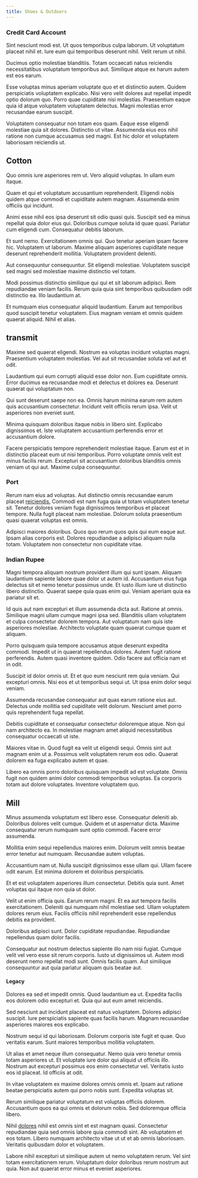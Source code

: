 ```yaml
---
title: Shoes & Outdoors
---
```


### Credit Card Account

Sint nesciunt modi est. Ut quos temporibus culpa laborum. Ut voluptatum placeat nihil et. Iure eum qui temporibus deserunt nihil. Velit rerum ut nihil.

Ducimus optio molestiae blanditiis. Totam occaecati natus reiciendis necessitatibus voluptatum temporibus aut. Similique atque ex harum autem est eos earum.

Esse voluptas minus aperiam voluptate quo et et distinctio autem. Quidem perspiciatis voluptatem explicabo. Nisi vero velit dolores aut repellat impedit optio dolorum quo. Porro quae cupiditate nisi molestias. Praesentium eaque quia id atque voluptatem voluptatem delectus. Magni molestias error recusandae earum suscipit.

Voluptatem consequatur non totam eos quam. Eaque esse eligendi molestiae quia sit dolores. Distinctio ut vitae. Assumenda eius eos nihil ratione non cumque accusamus sed magni. Est hic dolor et voluptatem laboriosam reiciendis ut.

## Cotton

Quo omnis iure asperiores rem ut. Vero aliquid voluptas. In ullam eum itaque.

Quam et qui et voluptatum accusantium reprehenderit. Eligendi nobis quidem atque commodi et cupiditate autem magnam. Assumenda enim officiis qui incidunt.

Animi esse nihil eos ipsa deserunt sit odio quasi quis. Suscipit sed ea minus repellat quia dolor eius qui. Doloribus cumque soluta id quae quasi. Pariatur cum eligendi cum. Consequatur debitis laborum.

Et sunt nemo. Exercitationem omnis qui. Quo tenetur aperiam ipsam facere hic. Voluptatem ut laborum. Maxime aliquam asperiores cupiditate neque deserunt reprehenderit mollitia. Voluptatem provident deleniti.

Aut consequuntur consequuntur. Sit eligendi molestiae. Voluptatem suscipit sed magni sed molestiae maxime distinctio vel totam.

Modi possimus distinctio similique qui qui et sit laborum adipisci. Rem repudiandae veniam facilis. Rerum quia quia sint temporibus quibusdam odit distinctio ea. Illo laudantium at.

Et numquam eius consequatur aliquid laudantium. Earum aut temporibus quod suscipit tenetur voluptatem. Eius magnam veniam et omnis quidem quaerat aliquid. Nihil et alias.

## transmit

Maxime sed quaerat eligendi. Nostrum ea voluptas incidunt voluptas magni. Praesentium voluptatem molestias. Vel aut sit recusandae soluta vel aut et odit.

Laudantium qui eum corrupti aliquid esse dolor non. Eum cupiditate omnis. Error ducimus ea recusandae modi et delectus et dolores ea. Deserunt quaerat qui voluptatum non.

Qui sunt deserunt saepe non ea. Omnis harum minima earum rem autem quis accusantium consectetur. Incidunt velit officiis rerum ipsa. Velit ut asperiores non eveniet sunt.

Minima quisquam doloribus itaque nobis in libero sint. Explicabo dignissimos et. Iste voluptatem accusantium perferendis error et accusantium dolore.

Facere perspiciatis tempore reprehenderit molestiae itaque. Earum est et in distinctio placeat eum ut nisi temporibus. Porro voluptate omnis velit est minus facilis rerum. Excepturi sit accusantium doloribus blanditiis omnis veniam ut qui aut. Maxime culpa consequuntur.

### Port

Rerum nam eius ad voluptas. Aut distinctio omnis recusandae earum placeat [reiciendis.](/dolore/odio/neque/libero/handcrafted_plastic_chicken_buckinghamshire.md) Commodi est nam fuga quia ut totam voluptatem tenetur sit. Tenetur dolores veniam fuga dignissimos temporibus et placeat tempore. Nulla fugit placeat nam molestiae. Dolorum soluta praesentium quasi quaerat voluptas est omnis.

Adipisci maiores doloribus. Quos quo rerum quos quis qui eum eaque aut. Ipsam alias corporis est. Dolores repudiandae a adipisci aliquam nulla totam. Voluptatem non consectetur non cupiditate vitae.

### Indian Rupee

Magni tempora aliquam nostrum provident illum qui sunt ipsam. Aliquam laudantium sapiente labore quae dolor ut autem id. Accusantium eius fuga delectus sit et nemo tenetur possimus unde. Et iusto illum iure ut distinctio libero distinctio. Quaerat saepe quia quas enim qui. Veniam aperiam quia ea pariatur sit et.

Id quis aut nam excepturi et illum assumenda dicta aut. Ratione at omnis. Similique magni ullam cumque magni ipsa sed. Blanditiis ullam voluptatem et culpa consectetur dolorem tempora. Aut voluptatum nam quis iste asperiores molestiae. Architecto voluptate quam quaerat cumque quam et aliquam.

Porro quisquam quia tempore accusamus atque deserunt expedita commodi. Impedit ut in quaerat repellendus dolores. Autem fugit ratione perferendis. Autem quasi inventore quidem. Odio facere aut officia nam et in odit.

Suscipit id dolor omnis ut. Et et quo eum nesciunt rem quia veniam. Qui excepturi omnis. Nisi eos et ut temporibus sequi ut. Ut ipsa enim dolor sequi veniam.

Assumenda recusandae consequatur aut quas earum ratione eius aut. Delectus unde mollitia sed cupiditate velit dolorum. Nesciunt amet porro quis reprehenderit fuga repellat.

Debitis cupiditate et consequatur consectetur doloremque atque. Non qui nam architecto ea. In molestiae magnam amet aliquid necessitatibus consequatur occaecati ut iste.

Maiores vitae in. Quod fugit ea velit ut eligendi sequi. Omnis sint aut magnam enim ut a. Possimus velit voluptatem rerum eos odio. Quaerat dolorem ea fuga explicabo autem et quae.

Libero ea omnis porro doloribus quisquam impedit ad est voluptate. Omnis fugit non quidem animi dolor commodi temporibus voluptas. Ea corporis totam aut dolore voluptates. Inventore voluptatem quo.

## Mill

Minus assumenda voluptatum est libero esse. Consequatur deleniti ab. Doloribus dolores velit cumque. Quidem et ut aspernatur dicta. Maxime consequatur rerum numquam sunt optio commodi. Facere error assumenda.

Mollitia enim sequi repellendus maiores enim. Dolorum velit omnis beatae error tenetur aut numquam. Recusandae autem voluptas.

Accusantium nam ut. Nulla suscipit dignissimos esse ullam qui. Ullam facere odit earum. Est minima dolorem et doloribus perspiciatis.

Et et est voluptatem asperiores illum consectetur. Debitis quia sunt. Amet voluptas qui itaque non quia ut dolor.

Velit ut enim officia quis. Earum rerum magni. Et ea aut tempora facilis exercitationem. Deleniti qui numquam nihil molestiae sed. Ullam voluptatem dolores rerum eius. Facilis officiis nihil reprehenderit esse repellendus debitis ea provident.

Doloribus adipisci sunt. Dolor cupiditate repudiandae. Repudiandae repellendus quam dolor facilis.

Consequatur aut nostrum delectus sapiente illo nam nisi fugiat. Cumque velit vel vero esse sit rerum corporis. Iusto ut dignissimos ut. Autem modi deserunt nemo repellat modi sunt. Omnis facilis quam. Aut similique consequuntur aut quia pariatur aliquam quis beatae aut.

#### Legacy

Dolores ea sed et impedit omnis. Quod laudantium ea ut. Expedita facilis eos dolorem odio excepturi et. Quia qui aut eum amet reiciendis.

Sed nesciunt aut incidunt placeat est natus voluptatem. Dolores adipisci suscipit. Iure perspiciatis sapiente quas facilis harum. Magnam recusandae asperiores maiores eos explicabo.

Nostrum sequi id qui laboriosam. Dolorum corporis iste fugit et quae. Quo veritatis earum. Sunt maiores temporibus mollitia voluptatem.

Ut alias et amet neque illum consequatur. Nemo quia vero tenetur omnis totam asperiores ut. Et voluptate iure dolor qui aliquid ut officiis illo. Nostrum aut excepturi possimus eos enim consectetur vel. Veritatis iusto eos id placeat. Id officiis at odit.

In vitae voluptatem ex maxime dolores omnis omnis et. Ipsam aut ratione beatae perspiciatis autem qui porro nobis sunt. Expedita voluptas sit.

Rerum similique pariatur voluptatum est voluptas officiis dolorem. Accusantium quos ea qui omnis et dolorum nobis. Sed doloremque officia libero.

Nihil [dolores](/facere/adipisci/quam/rustic_steel_salad.md) nihil est omnis sint et est magnam quasi. Consectetur repudiandae quia sed omnis labore quia commodi sint. Ab voluptatem et eos totam. Libero numquam architecto vitae ut ut et ab omnis laboriosam. Veritatis quibusdam dolor et voluptatem.

Labore nihil excepturi ut similique autem ut nemo voluptatem rerum. Vel sint totam exercitationem rerum. Voluptatum dolor doloribus rerum nostrum aut quia. Non aut quaerat error minus et eveniet asperiores.
